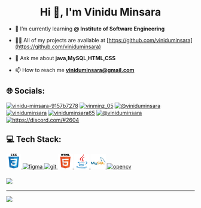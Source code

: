 <h1 align="center">Hi 👋, I'm Vinidu Minsara</h1>

- 🌱 I’m currently learning **@ Institute of Software Engineering**

- 👨‍💻 All of my projects are available at [https://github.com/viniduminsara](https://github.com/viniduminsara)

- 💬 Ask me about **java,MySQL,HTML,CSS**

- 📫 How to reach me **viniduminsara@gmail.com**

## 🌐 Socials:
<p align="left">
<a href="https://linkedin.com/in/vinidu-minsara-9157b7278" target="blank"><img align="center" src="https://raw.githubusercontent.com/rahuldkjain/github-profile-readme-generator/master/src/images/icons/Social/linked-in-alt.svg" alt="vinidu-minsara-9157b7278" height="30" width="40" /></a>
<a href="https://instagram.com/vinminz_05" target="blank"><img align="center" src="https://raw.githubusercontent.com/rahuldkjain/github-profile-readme-generator/master/src/images/icons/Social/instagram.svg" alt="vinminz_05" height="30" width="40" /></a>
<a href="https://www.hackerrank.com/viniduminsara?hr_r=1" target="blank"><img align="center" src="https://raw.githubusercontent.com/rahuldkjain/github-profile-readme-generator/master/src/images/icons/Social/hackerrank.svg" alt="@viniduminsara" height="30" width="40" /></a>
<a href="https://www.leetcode.com/ViniduMinsara" target="blank"><img align="center" src="https://raw.githubusercontent.com/rahuldkjain/github-profile-readme-generator/master/src/images/icons/Social/leet-code.svg" alt="viniduminsara" height="30" width="40" /></a>
<a href="https://www.behance.net/viniduminsara" target="blank"><img align="center" src="https://raw.githubusercontent.com/rahuldkjain/github-profile-readme-generator/master/src/images/icons/Social/behance.svg" alt="viniduminsara65" height="30" width="40" /></a>
<a href="https://medium.com/@viniduminsara" target="blank"><img align="center" src="https://raw.githubusercontent.com/rahuldkjain/github-profile-readme-generator/master/src/images/icons/Social/medium.svg" alt="@viniduminsara" height="30" width="40" /></a>
<a href="https://discord.gg/https://discord.com/users/viniduminsara" target="blank"><img align="center" src="https://raw.githubusercontent.com/rahuldkjain/github-profile-readme-generator/master/src/images/icons/Social/discord.svg" alt="https://discord.com/#2604" height="30" width="40" /></a>
</p>

## 💻 Tech Stack:
<p align="left"> <a href="https://www.w3schools.com/css/" target="_blank" rel="noreferrer"> <img src="https://raw.githubusercontent.com/devicons/devicon/master/icons/css3/css3-original-wordmark.svg" alt="css3" width="40" height="40"/> </a> <a href="https://www.figma.com/" target="_blank" rel="noreferrer"> <img src="https://www.vectorlogo.zone/logos/figma/figma-icon.svg" alt="figma" width="40" height="40"/> </a> <a href="https://git-scm.com/" target="_blank" rel="noreferrer"> <img src="https://www.vectorlogo.zone/logos/git-scm/git-scm-icon.svg" alt="git" width="40" height="40"/> </a> <a href="https://www.w3.org/html/" target="_blank" rel="noreferrer"> <img src="https://raw.githubusercontent.com/devicons/devicon/master/icons/html5/html5-original-wordmark.svg" alt="html5" width="40" height="40"/> </a> <a href="https://www.java.com" target="_blank" rel="noreferrer"> <img src="https://raw.githubusercontent.com/devicons/devicon/master/icons/java/java-original.svg" alt="java" width="40" height="40"/> </a> <a href="https://www.mysql.com/" target="_blank" rel="noreferrer"> <img src="https://raw.githubusercontent.com/devicons/devicon/master/icons/mysql/mysql-original-wordmark.svg" alt="mysql" width="40" height="40"/> </a> <a href="https://opencv.org/" target="_blank" rel="noreferrer"> <img src="https://www.vectorlogo.zone/logos/opencv/opencv-icon.svg" alt="opencv" width="40" height="40"/> </a> </p>

###
![](https://github-readme-stats.vercel.app/api/top-langs/?username=viniduminsara&theme=tokyonight&hide_border=false&include_all_commits=false&count_private=false&layout=compact)


---
[![](https://visitcount.itsvg.in/api?id=viniduminsara&icon=0&color=0)](https://visitcount.itsvg.in)

<!-- Proudly created with GPRM ( https://gprm.itsvg.in ) -->
